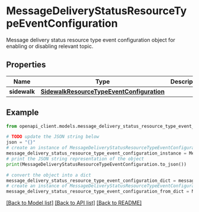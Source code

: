 # MessageDeliveryStatusResourceTypeEventConfiguration

Message delivery status resource type event configuration object for enabling or disabling relevant topic.

## Properties

Name | Type | Description | Notes
------------ | ------------- | ------------- | -------------
**sidewalk** | [**SidewalkResourceTypeEventConfiguration**](SidewalkResourceTypeEventConfiguration.md) |  | [optional] 

## Example

```python
from openapi_client.models.message_delivery_status_resource_type_event_configuration import MessageDeliveryStatusResourceTypeEventConfiguration

# TODO update the JSON string below
json = "{}"
# create an instance of MessageDeliveryStatusResourceTypeEventConfiguration from a JSON string
message_delivery_status_resource_type_event_configuration_instance = MessageDeliveryStatusResourceTypeEventConfiguration.from_json(json)
# print the JSON string representation of the object
print(MessageDeliveryStatusResourceTypeEventConfiguration.to_json())

# convert the object into a dict
message_delivery_status_resource_type_event_configuration_dict = message_delivery_status_resource_type_event_configuration_instance.to_dict()
# create an instance of MessageDeliveryStatusResourceTypeEventConfiguration from a dict
message_delivery_status_resource_type_event_configuration_from_dict = MessageDeliveryStatusResourceTypeEventConfiguration.from_dict(message_delivery_status_resource_type_event_configuration_dict)
```
[[Back to Model list]](../README.md#documentation-for-models) [[Back to API list]](../README.md#documentation-for-api-endpoints) [[Back to README]](../README.md)


